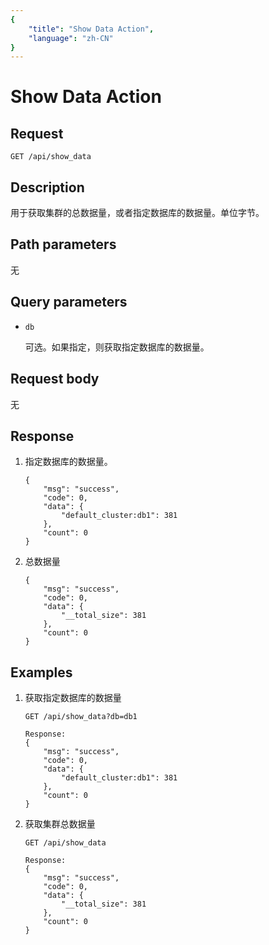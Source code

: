 ```yaml
---
{
    "title": "Show Data Action",
    "language": "zh-CN"
}
---
```


<!-- 
Licensed to the Apache Software Foundation (ASF) under one
or more contributor license agreements.  See the NOTICE file
distributed with this work for additional information
regarding copyright ownership.  The ASF licenses this file
to you under the Apache License, Version 2.0 (the
"License"); you may not use this file except in compliance
with the License.  You may obtain a copy of the License at

  http://www.apache.org/licenses/LICENSE-2.0

Unless required by applicable law or agreed to in writing,
software distributed under the License is distributed on an
"AS IS" BASIS, WITHOUT WARRANTIES OR CONDITIONS OF ANY
KIND, either express or implied.  See the License for the
specific language governing permissions and limitations
under the License.
-->

# Show Data Action

## Request

`GET /api/show_data`

## Description

用于获取集群的总数据量，或者指定数据库的数据量。单位字节。
    
## Path parameters

无

## Query parameters

* `db`

    可选。如果指定，则获取指定数据库的数据量。

## Request body

无

## Response

1. 指定数据库的数据量。

    ```
    {
    	"msg": "success",
    	"code": 0,
    	"data": {
    		"default_cluster:db1": 381
    	},
    	"count": 0
    }
    ```
    
2. 总数据量

    ```
    {
    	"msg": "success",
    	"code": 0,
    	"data": {
    		"__total_size": 381
    	},
    	"count": 0
    }
    ```
    
## Examples

1. 获取指定数据库的数据量

    ```
    GET /api/show_data?db=db1
    
    Response:
    {
    	"msg": "success",
    	"code": 0,
    	"data": {
    		"default_cluster:db1": 381
    	},
    	"count": 0
    }
    ```

2. 获取集群总数据量

    ```
    GET /api/show_data
        
    Response:
    {
    	"msg": "success",
    	"code": 0,
    	"data": {
    		"__total_size": 381
    	},
    	"count": 0
    }
    ```
